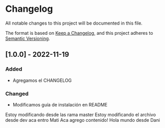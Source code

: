 # Changelog

All notable changes to this project will be documented in this file.

The format is based on [Keep a Changelog](https://keepachangelog.com/en/1.0.0/),
and this project adheres to [Semantic Versioning](https://semver.org/spec/v2.0.0.html).

## [1.0.0] - 2022-11-19

### Added

- Agregamos el CHANGELOG

### Changed

- Modificamos guía de instalación en README

Estoy modificando desde las rama master
Estoy modificando el archivo desde dev
aca entro Mati
Aca agrego contenido!
Hola mundo desde Dani